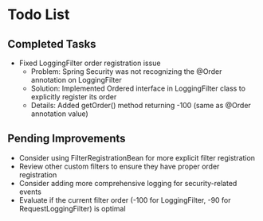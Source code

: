 # Todo List

## Completed Tasks
- Fixed LoggingFilter order registration issue
  - Problem: Spring Security was not recognizing the @Order annotation on LoggingFilter
  - Solution: Implemented Ordered interface in LoggingFilter class to explicitly register its order
  - Details: Added getOrder() method returning -100 (same as @Order annotation value)

## Pending Improvements
- Consider using FilterRegistrationBean for more explicit filter registration
- Review other custom filters to ensure they have proper order registration
- Consider adding more comprehensive logging for security-related events
- Evaluate if the current filter order (-100 for LoggingFilter, -90 for RequestLoggingFilter) is optimal
